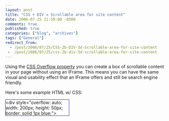```yaml
---
layout: post
title: "CSS + DIV = Scrollable area for site content"
date: 2006-07-25 21:59:00 -0500
comments: true
published: true
categories: ["blog", "archives"]
tags: ["General"]
redirect_from: 
  - /post/2006/07/25/CSS-2b-DIV-3d-Scrollable-area-for-site-content
 -  /post/2006/07/25/css-2b-div-3d-scrollable-area-for-site-content
---
```

<!-- more -->
<P>Using the <A href="http://www.w3schools.com/css/pr_pos_overflow.asp">CSS Overflow property</A>&nbsp;you can create a box of scrollable content in your page without using an IFrame. This means you can have the same visual and usability effect that an IFrame offers and still be search engine friendly.</P>
<P>Here's some example HTML w/ CSS:<BR></P>
<DIV style="BORDER-RIGHT: blue 1px solid; BORDER-TOP: blue 1px solid; OVERFLOW: auto; BORDER-LEFT: blue 1px solid; WIDTH: 200px; BORDER-BOTTOM: blue 1px solid; HEIGHT: 50px">&lt;div style="overflow: auto; width: 200px; height: 50px; border: solid 1px blue;"&gt;<BR>It's just this simple to do.<BR>It really is!<BR>Isn't CSS great?&lt;/div&gt; </DIV>
<P></P>
<P><A href="http://www.w3schools.com/css/pr_pos_overflow.as"></A>&nbsp;</P>
